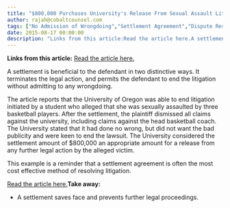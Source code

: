 ```yaml
---
title: "$800,000 Purchases University's Release From Sexual Assault Litigation"
author: rajah@cobaltcounsel.com
tags: ["No Admission of Wrongdoing","Settlement Agreement","Dispute Resolution","Rajah"]
date: 2015-08-17 00:00:00
description: "Links from this article:Read the article here.A settlement is beneficial to the defendant in two distinctive ways. It terminates the..."
---
```


**Links from this article:**
[Read the article here.](http://www.theguardian.com/us-news/2015/aug/05/university-of-oregon-basketball-sexual-assault-settlement)

A settlement is beneficial to the defendant in two distinctive ways. It terminates the legal action, and permits the defendant to end the litigation without admitting to any wrongdoing.

The article reports that the University of Oregon was able to end litigation initiated by a student who alleged that she was sexually assaulted by three basketball players. After the settlement, the plaintiff dismissed all claims against the university, including claims against the head basketball coach. The University stated that it had done no wrong, but did not want the bad publicity and were keen to end the lawsuit. The University considered the settlement amount of $800,000 an appropriate amount for a release from any further legal action by the alleged victim.

This example is a reminder that a settlement agreement is often the most cost effective method of resolving litigation.

[Read the article here.](http://www.theguardian.com/us-news/2015/aug/05/university-of-oregon-basketball-sexual-assault-settlement)**Take away:**
- A settlement saves face and prevents further legal proceedings.
